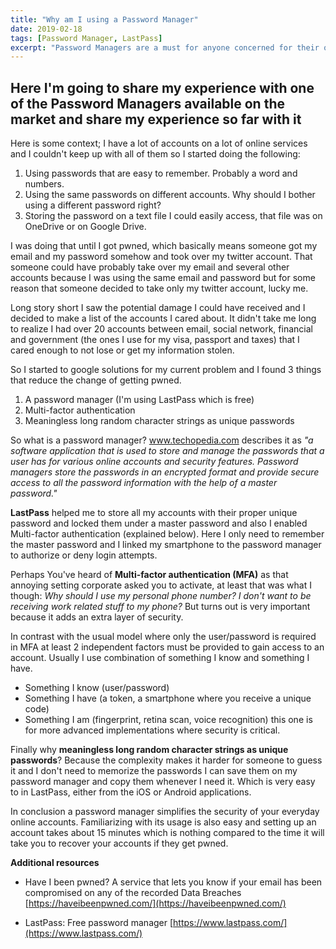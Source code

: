 ```yaml
---
title: "Why am I using a Password Manager"
date: 2019-02-18
tags: [Password Manager, LastPass]
excerpt: "Password Managers are a must for anyone concerned for their own privacy"
---
```


## Here I'm going to share my experience with one of the Password Managers available on the market and share my experience so far with it
Here is some context; I have a lot of accounts on a lot of online services and I couldn't keep up with all of them so I started doing the following:

1. Using passwords that are easy to remember. Probably a word and numbers.
2. Using the same passwords on different accounts. Why should I bother using a different password right?
3. Storing the password on a text file I could easily access, that file was on OneDrive or on Google Drive.

I was doing that until I got pwned, which basically means someone got my email and my password somehow and took over my twitter account. That someone could have probably take over my email and several other accounts because I was using the same email and password but for some reason that someone decided to take only my twitter account, lucky me.

Long story short I saw the potential damage I could have received and I decided to make a list of the accounts I cared about. It didn't take me long to realize I had over 20 accounts between email, social network, financial and government (the ones I use for my visa, passport and taxes) that I cared enough to not lose or get my information stolen.

So I started to google solutions for my current problem and I found 3 things that reduce the change of getting pwned.
1. A password manager (I'm using LastPass which is free)
2. Multi-factor authentication
3. Meaningless long random character strings as unique passwords

So what is a password manager?
www.techopedia.com describes it as *"a software application that is used to store and manage the passwords that a user has for various online accounts and security features. Password managers store the passwords in an encrypted format and provide secure access to all the password information with the help of a master password."*

**LastPass** helped me to store all my accounts with their proper unique password and locked them under a master password and also I enabled Multi-factor authentication (explained below). Here I only need to remember the master password and I linked my smartphone to the password manager to authorize or deny login attempts.

Perhaps You've heard of **Multi-factor authentication (MFA)** as that annoying setting corporate asked you to activate, at least that was what I though: *Why should I use my personal phone number? I don't want to be receiving work related stuff to my phone?* But turns out is very important because it adds an extra layer of security.

In contrast with the usual model where only the user/password is required in MFA at least 2 independent factors must be provided to gain access to an account. Usually I use combination of something I know and something I have.

* Something I know (user/password)
* Something I have (a token, a smartphone where you receive a unique code)
* Something I am (fingerprint, retina scan, voice recognition) this one is for more advanced implementations where security is critical.

Finally why **meaningless long random character strings as unique passwords**?
Because the complexity makes it harder for someone to guess it and I don't need to memorize the passwords I can save them on my password manager and copy them whenever I need it. Which is very easy to in LastPass, either from the iOS or Android applications.

In conclusion a password manager simplifies the security of your everyday online accounts. Familiarizing with its usage is also easy and setting up an account takes about 15 minutes which is nothing compared to the time it will take you to recover your accounts if they get pwned.

**Additional resources**
- Have I been pwned? A service that lets you know if your email has been compromised on any of the recorded Data Breaches
  [https://haveibeenpwned.com/](https://haveibeenpwned.com/)

- LastPass: Free password manager
  [https://www.lastpass.com/](https://www.lastpass.com/)
